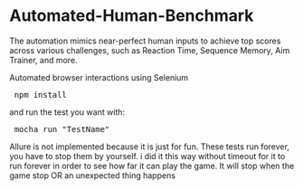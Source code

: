 ﻿# Automated-Human-Benchmark
The automation mimics near-perfect human inputs to achieve top scores across various challenges, such as Reaction Time, Sequence Memory, Aim Trainer, and more.

Automated browser interactions using Selenium

<pre> npm install </pre>

and run the test you want with: 

<pre> mocha run "TestName" </pre>

Allure is not implemented because it is just for fun.
These tests run forever, you have to stop them by yourself. i did it this way without timeout for it to run forever in order to see how far it can play the game. It will stop when the game stop OR an unexpected thing happens
